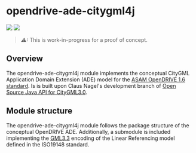 # opendrive-ade-citygml4j

<a href="https://github.com/tum-gis/opendrive-ade-citygml4j/actions/workflows/build.yml" title="Build Status"><img src="https://img.shields.io/github/workflow/status/tum-gis/opendrive-ade-citygml4j/Build"></a>
<a href="https://jitpack.io/#tum-gis/opendrive-ade-citygml4j" title="JitPack"><img src="https://jitpack.io/v/tum-gis/opendrive-ade-citygml4j.svg?style=for-the-badge"></a>

> **_⚠:_** This is work-in-progress for a proof of concept.

## Overview
The opendrive-ade-citygml4j module implements the conceptual CityGML Application Domain Extension (ADE) model for the [ASAM OpenDRIVE 1.6 standard](https://www.asam.net/standards/detail/opendrive/). Is is built upon Claus Nagel's development branch of [Open Source Java API for CityGML3.0](https://github.com/citygml4j/citygml4j/tree/citygml3-devel).

## Module structure
The opendrive-ade-citygml4j module follows the package structure of the conceptual OpenDRIVE ADE. Additionally, a submodule is included implementing the [GML3.3](https://portal.ogc.org/files/?artifact_id=46568) encoding of the Linear Referencing model defined in the ISO19148 standard.

